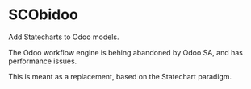 SCObidoo
========

Add Statecharts to Odoo models.

The Odoo workflow engine is behing abandoned by Odoo SA,
and has performance issues.

This is meant as a replacement, based on the Statechart
paradigm.

